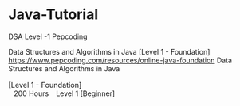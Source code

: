 # Java-Tutorial

DSA Level -1 Pepcoding 

Data Structures and Algorithms in Java
[Level 1 - Foundation] https://www.pepcoding.com/resources/online-java-foundation
Data Structures and Algorithms in Java <div class="row  center " style="font-weight: 400;padding-top: 2px;    font-size: .9rem;">[Level 1 - Foundation]</div>   200 Hours   Level 1 [Beginner]

